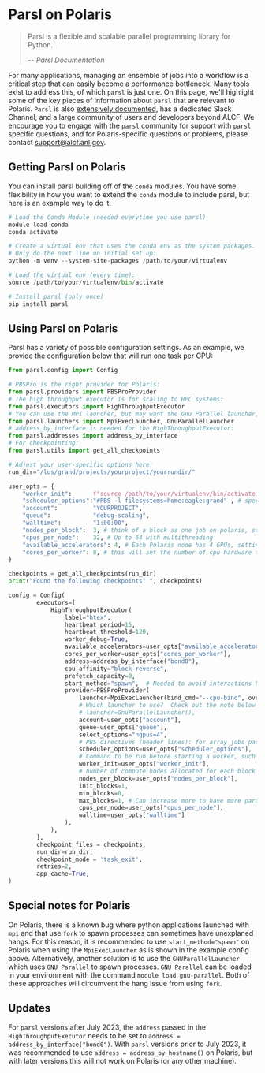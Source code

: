 # Parsl on Polaris

> Parsl is a flexible and scalable parallel programming library for Python.
> 
> -- <cite>Parsl Documentation</cite>

For many applications, managing an ensemble of jobs into a workflow is a critical step that can easily become a performance bottleneck.  Many tools exist to address this, of which `parsl` is just one.  On this page, we'll highlight some of the key pieces of information about `parsl` that are relevant to Polaris.  `Parsl` is also [extensively documented](https://parsl.readthedocs.io/en/stable/), has a dedicated Slack Channel, and a large community of users and developers beyond ALCF.  We encourage you to engage with the `parsl` community for support with `parsl` specific questions, and for Polaris-specific questions or problems, please contact support@alcf.anl.gov.

## Getting Parsl on Polaris

You can install parsl building off of the ``conda`` modules.  You have some flexibility in how you want to extend the ``conda`` module to include parsl, but here is an example way to do it:

```python
# Load the Conda Module (needed everytime you use parsl)
module load conda
conda activate

# Create a virtual env that uses the conda env as the system packages.
# Only do the next line on initial set up:
python -m venv --system-site-packages /path/to/your/virtualenv

# Load the virtual env (every time):
source /path/to/your/virtualenv/bin/activate

# Install parsl (only once)
pip install parsl

```

## Using Parsl on Polaris

Parsl has a variety of possible configuration settings.  As an example, we provide the configuration below that will run one task per GPU:

```python
from parsl.config import Config

# PBSPro is the right provider for Polaris:
from parsl.providers import PBSProProvider
# The high throughput executor is for scaling to HPC systems:
from parsl.executors import HighThroughputExecutor
# You can use the MPI launcher, but may want the Gnu Parallel launcher, see below
from parsl.launchers import MpiExecLauncher, GnuParallelLauncher
# address_by_interface is needed for the HighThroughputExecutor:
from parsl.addresses import address_by_interface
# For checkpointing:
from parsl.utils import get_all_checkpoints

# Adjust your user-specific options here:
run_dir="/lus/grand/projects/yourproject/yourrundir/"

user_opts = {
    "worker_init":      f"source /path/to/your/virtualenv/bin/activate; cd {run_dir}", # load the environment where parsl is installed
    "scheduler_options":"#PBS -l filesystems=home:eagle:grand" , # specify any PBS options here, like filesystems
    "account":          "YOURPROJECT",
    "queue":            "debug-scaling",
    "walltime":         "1:00:00",
    "nodes_per_block":  3, # think of a block as one job on polaris, so to run on the main queues, set this >= 10
    "cpus_per_node":    32, # Up to 64 with multithreading
    "available_accelerators": 4, # Each Polaris node has 4 GPUs, setting this ensures one worker per GPU
    "cores_per_worker": 8, # this will set the number of cpu hardware threads per worker.  
}

checkpoints = get_all_checkpoints(run_dir)
print("Found the following checkpoints: ", checkpoints)

config = Config(
        executors=[
            HighThroughputExecutor(
                label="htex",
                heartbeat_period=15,
                heartbeat_threshold=120,
                worker_debug=True,
                available_accelerators=user_opts["available_accelerators"], # if this is set, it will override other settings for max_workers if set
                cores_per_worker=user_opts["cores_per_worker"],
                address=address_by_interface("bond0"),
                cpu_affinity="block-reverse",
                prefetch_capacity=0,
                start_method="spawn",  # Needed to avoid interactions between MPI and os.fork
                provider=PBSProProvider(
                    launcher=MpiExecLauncher(bind_cmd="--cpu-bind", overrides="--depth=64 --ppn 1"),
                    # Which launcher to use?  Check out the note below for some details.  Try MPI first!
                    # launcher=GnuParallelLauncher(),
                    account=user_opts["account"],
                    queue=user_opts["queue"],
                    select_options="ngpus=4",
                    # PBS directives (header lines): for array jobs pass '-J' option
                    scheduler_options=user_opts["scheduler_options"],
                    # Command to be run before starting a worker, such as:
                    worker_init=user_opts["worker_init"],
                    # number of compute nodes allocated for each block
                    nodes_per_block=user_opts["nodes_per_block"],
                    init_blocks=1,
                    min_blocks=0,
                    max_blocks=1, # Can increase more to have more parallel jobs
                    cpus_per_node=user_opts["cpus_per_node"],
                    walltime=user_opts["walltime"]
                ),
            ),
        ],
        checkpoint_files = checkpoints,
        run_dir=run_dir,
        checkpoint_mode = 'task_exit',
        retries=2,
        app_cache=True,
)

```

## Special notes for Polaris

On Polaris, there is a known bug where python applications launched with `mpi` and that use ``fork`` to spawn processes can sometimes have unexplaned hangs.  For this reason, it is recommended to use ``start_method="spawn"`` on Polaris when using the ``MpiExecLauncher`` as is shown in the example config above.  Alternatively, another solution is to use the ``GNUParallelLauncher`` which uses ``GNU Parallel`` to spawn processes.  ``GNU Parallel`` can be loaded in your environment with the command ``module load gnu-parallel``.  Both of these approaches will circumvent the hang issue from using ``fork``.

## Updates

For ``parsl`` versions after July 2023, the ``address`` passed in the ``HighThroughputExecutor`` needs to be set to ``address = address_by_interface("bond0")``.  With ``parsl`` versions prior to July 2023, it was recommended to use ``address = address_by_hostname()`` on Polaris, but with later versions this will not work on Polaris (or any other machine).
